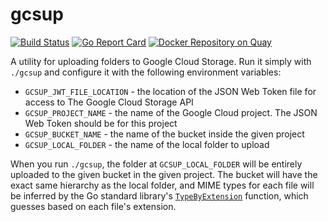 # gcsup

[![Build Status](https://travis-ci.org/arschles/gcsup.svg?branch=master)](https://travis-ci.org/arschles/gcsup)
[![Go Report Card](http://goreportcard.com/badge/arschles/gcsup)](http://goreportcard.com/report/arschles/gcsup)
[![Docker Repository on Quay](https://quay.io/repository/arschles/gcsup/status "Docker Repository on Quay")](https://quay.io/repository/arschles/gcsup)


A utility for uploading folders to Google Cloud Storage. Run it simply with `./gcsup` and configure it with the following environment variables:

- `GCSUP_JWT_FILE_LOCATION` - the location of the JSON Web Token file for access to The Google Cloud Storage API
- `GCSUP_PROJECT_NAME` - the name of the Google Cloud project. The JSON Web Token should be for this project
- `GCSUP_BUCKET_NAME` - the name of the bucket inside the given project
- `GCSUP_LOCAL_FOLDER` - the name of the local folder to upload

When you run `./gcsup`, the folder at `GCSUP_LOCAL_FOLDER` will be entirely uploaded to the given bucket in the given project. The bucket will have the exact same hierarchy as the local folder, and MIME types for each file will be inferred by the Go standard library's [`TypeByExtension`](https://godoc.org/mime#TypeByExtension) function, which guesses based on each file's extension.
